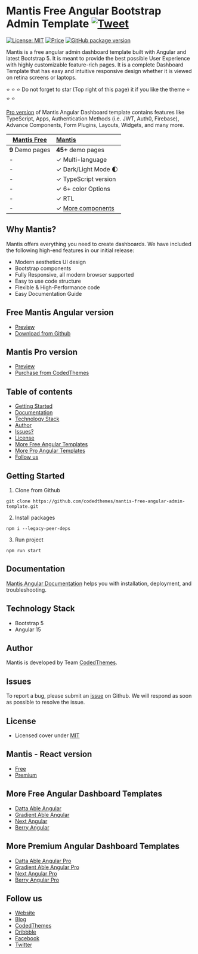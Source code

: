 # Mantis Free Angular Bootstrap Admin Template [![Tweet](https://img.shields.io/twitter/url/http/shields.io.svg?style=social)](https://twitter.com/intent/tweet?text=Get%20Mantis%20Angular%20-%20The%20most%20beautiful%20Material%20designed%20Admin%20Dashboard%20Template%20&url=https://mantisdashboard.io&via=codedthemes&hashtags=angular,webdev,developers,javascript)

[![License: MIT](https://img.shields.io/badge/License-MIT-yellow.svg)](https://opensource.org/licenses/MIT)
[![Price](https://img.shields.io/badge/price-FREE-0098f7.svg)](https://github.com/codedthemes/mantis-free-angular-admin-template/blob/main/LICENSE)
[![GitHub package version](https://img.shields.io/github/package-json/v/codedthemes/mantis-free-angular-admin-template)](https://github.com/codedthemes/mantis-free-angular-admin-template/)


Mantis is a free angular admin dashboard template built with Angular and latest Bootstrap 5. It is meant to provide the best possible User Experience with highly customizable feature-rich pages. It is a complete Dashboard Template that has easy and intuitive responsive design whether it is viewed on retina screens or laptops.

:star: :star: :star: Do not forget to star (Top right of this page) it if you like the theme  :star: :star: :star:

[Pro version](https://mantisdashboard.io/angular/default) of Mantis Angular Dashboard template contains features like TypeScript, Apps, Authentication Methods (i.e. JWT, Auth0, Firebase), Advance Components, Form Plugins, Layouts, Widgets, and many more.

| [Mantis Free](https://mantisdashboard.io/angular/free/)    | [Mantis](https://codedthemes.com/item/mantis-angular-admin-template/) |
| ---------------------------------------------------------------------------------------- | :------------------------------------------------------------------------|
| **9** Demo pages                                                                         | **45+** demo pages                                                       |
| -                                                                                        | ✓ Multi-language                                                         |
| -                                                                                        | ✓ Dark/Light Mode 🌓                                                    |
| -                                                                                        | ✓ TypeScript version                                                     |
| -                                                                                        | ✓ 6+ color Options                                                       |
| -                                                                                        | ✓ RTL                                                                    |
| -                                                                                        | ✓ [More components](https://codedthemes.com/item/mantis-angular-admin-template/)         |  


## Why Mantis?

Mantis offers everything you need to create dashboards. We have included the following high-end features in our initial release:

 * Modern aesthetics UI design
 * Bootstrap components
 * Fully Responsive, all modern browser supported
 * Easy to use code structure
 * Flexible & High-Performance code
 * Easy Documentation Guide

## Free Mantis Angular version

 - [Preview](https://mantisdashboard.io/angular/free/)
 - [Download from Github](https://github.com/codedthemes/mantis-free-angular-admin-template)
 
## Mantis Pro version

 - [Preview](https://mantisdashboard.io/angular/default)
 - [Purchase from CodedThemes](https://codedthemes.com/item/mantis-angular-admin-template/)

## Table of contents

 * [Getting Started](#getting-started)
 * [Documentation](#documentation)
 * [Technology Stack](#technology-stack)
 * [Author](#author)
 * [Issues?](#issues)
 * [License](#license)
 * [More Free Angular Templates](#more-free-angular-dashboard-templates)
 * [More Pro Angular Templates](#more-premium-angular-dashboard-templates)
 * [Follow us](#follow-us)
 
## Getting Started

1. Clone from Github 
```
git clone https://github.com/codedthemes/mantis-free-angular-admin-template.git
```
2. Install packages
```
npm i --legacy-peer-deps
```

3. Run project
```
npm run start
```


## Documentation

[Mantis Angular Documentation](https://codedthemes.gitbook.io/mantis-angular/) helps you with installation, deployment, and troubleshooting.

## Technology Stack

 - Bootstrap 5
 - Angular 15
 

## Author

Mantis is developed by Team [CodedThemes](https://codedthemes.com).

## Issues

To report a bug, please submit an [issue](https://github.com/codedthemes/mantis-free-angular-admin-template/issues) on Github. We will respond as soon as possible to resolve the issue.

## License

 - Licensed cover under [MIT](https://github.com/codedthemes/datta-able-bootstrap-dashboard/blob/master/LICENSE)

## Mantis - React version

- [Free](https://mantisdashboard.io/free/)
- [Premium](https://mui.com/store/items/mantis-react-admin-dashboard-template/)

## More Free Angular Dashboard Templates

 - [Datta Able Angular](https://codedthemes.com/item/datta-able-angular-lite/)
 - [Gradient Able Angular](https://codedthemes.com/item/gradient-able-angular-free-admin-template/)
 - [Next Angular](https://codedthemes.com/item/next-free-admin-template/)
 - [Berry Angular](https://codedthemes.com/item/berry-angular-free-admin-template/)

## More Premium Angular Dashboard Templates

 - [Datta Able Angular Pro](https://codedthemes.com/item/datta-able-angular/)
 - [Gradient Able Angular Pro](https://codedthemes.com/item/gradient-able-angular-admin-template/)
 - [Next Angular Pro](https://codedthemes.com/item/next-angular-admin-template/)
 - [Berry Angular Pro](https://codedthemes.com/item/berry-angular-admin-dashboard-template/)
 
## Follow us
 - [Website](https://mantisdashboard.io/angular/)
 - [Blog](https://blog.mantisdashboard.io)
 - [CodedThemes](https://codedthemes.com)
 - [Dribbble](https://dribbble.com/codedthemes)
 - [Facebook](https://www.facebook.com/codedthemes)
 - [Twitter](https://twitter.com/codedthemes)
